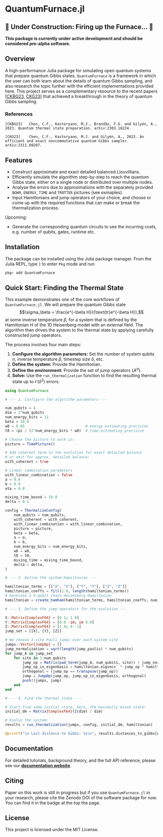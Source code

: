 # QuantumFurnace.jl

## 🚧 Under Construction: Firing up the Furnace... 🚧

**This package is currently under active development and should be considered pre-alpha software.**

## Overview
A high-performance Julia package for simulating open quantum systems that prepare quantum Gibbs states. `QuantumFurnace` is a framework in which the user can both learn about the details of quantum Gibbs sampling, and also research the topic further with the efficient implementations provided here. This project serves as a complementary resource to the recent papers [[CKBG23](#references), [CKG23](#references)] that achieved a breakthrough in the theory of quantum Gibbs sampling. 

### References
    [CKBG23]   Chen, C.F., Kastoryano, M.J., Brandão, F.G. and Gilyén, A., 2023. Quantum thermal state preparation. arXiv:2303.18224.

    [CKG23]    Chen, C.F., Kastoryano, M.J. and Gilyén, A., 2023. An efficient and exact noncommutative quantum Gibbs sampler. arXiv:2311.09207.

## Features
- Construct approximate and exact detailed balanced Liouvillians.
- Efficiently simulate the algorithm step-by-step to reach the quantum Gibbs state, either on a single node or  distributed over multiple nodes.
- Analyse the errors due to approximations with the separately provided `BOHR`, `ENERGY`, `TIME` and `TROTTER` pictures (see exmaples).
- Input Hamitlonians and jump operators of your choice, and choose or come up with the required functions that can make or break the thermalization process.

Upcoming:
- Generate the corresponding quantum circuits to see the incurring costs, e.g. number of qubits, gates, runtime etc.

## Installation

The package can be installed using the Julia package manager. From the Julia REPL, type `]` to enter `Pkg` mode and run:

```julia
pkg> add QuantumFurnace
```
## Quick Start: Finding the Thermal State
This example demonstrates one of the core workflows of `QuantumFurnace.jl`. We will prepare the quantum Gibbs state 
$$\sigma_\beta = \frac{e^{-\beta H}}{\text{tr}e^{-\beta H}},$$
at some inverse temperature $\beta$, for a system that is defined by the Hamiltonian $H$ of the 1D Heisenberg model with an external field. The algorithm then drives the system to the thermal state by applying carefully constructed jump operators.

The process involves four main steps:

1.  **Configure the algorithm parameters:** Set the number of system qubits $n$, inverse temperature $\beta$, timestep size $\delta$, etc.
2. **Define the system:** Provide the Hamiltonian.
3. **Define the environment:** Provide the set of jump operators $\{A^a\}$.
4. **Solve:** Use the `run_thermalization` function to find the resulting thermal state up to $\mathcal{O}(\delta^2)$ errors.


```julia
using QuantumFurnace

# --- 1. Configure the algorithm parameters ---

num_qubits = 4
dim = 2^num_qubits
num_energy_bits = 11
beta = 10.0
w0 = 0.05                            # energy estimating precision
t0 = 2pi / (2^num_energy_bits * w0)  # time estimating precision

# Choose the picture to work in:
picture = TimePicture()

# Add coherent term to the evolution for exact detailed balance
# or omit for approx. detailed balance:
with_coherent = true

# Linear combination parameters
with_linear_combination = false
a = 0.0
b = 0.0
eta = 0.0

mixing_time_bound = 10.0
delta = 0.1

config = ThermalizeConfig(
    num_qubits = num_qubits, 
    with_coherent = with_coherent,
    with_linear_combination = with_linear_combination, 
    picture = picture,
    beta = beta,
    a = a,
    b = b,
    num_energy_bits = num_energy_bits,
    w0 = w0,
    t0 = t0,
    mixing_time = mixing_time_bound,
    delta = delta,
)

# --- 2. Define the system Hamiltonian ---

hamiltonian_terms = [["X", "X"], ["Y", "Y"], ["Z", "Z"]]
hamiltonian_coeffs = fill(1.0, length(hamiltonian_terms))
# Generate a 4-qubit chain Heisenberg Hamiltonian
hamiltonian = create_hamham(hamiltonian_terms, hamiltonian_coeffs, num_qubits)

# --- 3. Define the jump operators for the evolution ---

X::Matrix{ComplexF64} = [0 1; 1 0]
Y::Matrix{ComplexF64} = [0.0 -im; im 0.0]
Z::Matrix{ComplexF64} = [1 0; 0 -1]
jump_set = [[X], [Y], [Z]]

# We choose 1-site Pauli jumps over each system site
jumps::Vector{JumpOp} = []
jump_normalization = sqrt(length(jump_paulis) * num_qubits)
for jump_A in jump_set
    for site in 1:num_qubits
        jump_op = Matrix(pad_term(jump_A, num_qubits, site)) / jump_normalization
        jump_op_in_eigenbasis = hamiltonian.eigvecs' * jump_op * hamiltonian.eigvecs
        orthogonal = (jump_op == transpose(jump_op))
        jump = JumpOp(jump_op, jump_op_in_eigenbasis, orthogonal) 
        push!(jumps, jump)
    end
end

# --- 4. Find the thermal state ---

# Start from some initial state, here, the maximally mixed state:
initial_dm = Matrix{ComplexF64}(I(dim) / dim)

# Evolve the system:
results = run_thermalization(jumps, config, initial_dm, hamiltonian)

@printf("\n Last distance to Gibbs: %s\n", results.distances_to_gibbs[end])
```

## Documentation
For detailed tutorials, background theory, and the full API reference, please see our **[documentation website](https://tembence.github.io/QuantumFurnace.jl/)**.

## Citing
Paper on this work is still in progress but if you use `QuantumFurnace.jl` in your research, please cite the Zenodo DOI of the software package for now. You can find it in the badge at the top the page.

## License

This project is licensed under the MIT License.